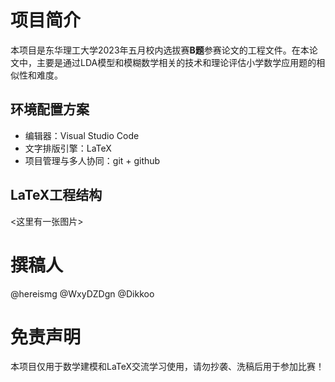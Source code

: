 # 项目简介

本项目是东华理工大学2023年五月校内选拔赛**B题**参赛论文的工程文件。在本论文中，主要是通过LDA模型和模糊数学相关的技术和理论评估小学数学应用题的相似性和难度。

## 环境配置方案
- 编辑器：Visual Studio Code
- 文字排版引擎：LaTeX
- 项目管理与多人协同：git + github

## LaTeX工程结构

<这里有一张图片>

# 撰稿人

@hereismg
@WxyDZDgn
@Dikkoo

# 免责声明

本项目仅用于数学建模和LaTeX交流学习使用，请勿抄袭、洗稿后用于参加比赛！
